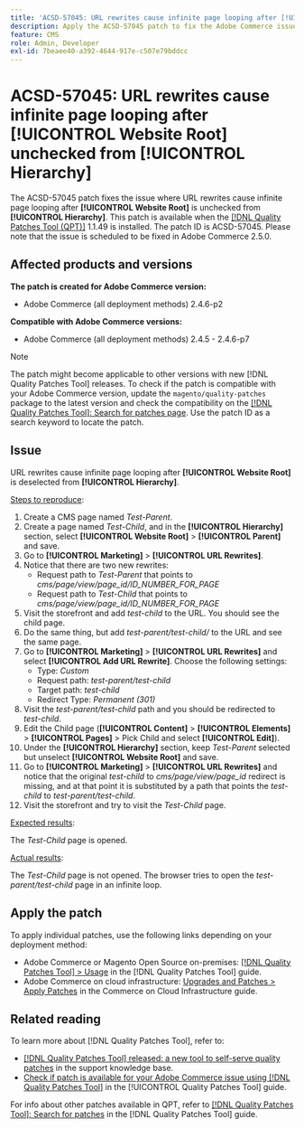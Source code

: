 ```yaml
---
title: 'ACSD-57045: URL rewrites cause infinite page looping after [!UICONTROL Website Root] unchecked from [!UICONTROL Hierarchy]'
description: Apply the ACSD-57045 patch to fix the Adobe Commerce issue where URL rewrites cause infinite page looping after [!UICONTROL Website Root] is unchecked from [!UICONTROL Hierarchy].
feature: CMS
role: Admin, Developer
exl-id: 7beaee40-a392-4644-917e-c507e79bddcc
---
```

# ACSD-57045: URL rewrites cause infinite page looping after [!UICONTROL Website Root] unchecked from [!UICONTROL Hierarchy]

The ACSD-57045 patch fixes the issue where URL rewrites cause infinite page looping after **[!UICONTROL Website Root]** is unchecked from **[!UICONTROL Hierarchy]**. This patch is available when the [[!DNL Quality Patches Tool (QPT)]](https://experienceleague.adobe.com/en/docs/commerce-operations/tools/quality-patches-tool/quality-patches-tool-to-self-serve-quality-patches) 1.1.49 is installed. The patch ID is ACSD-57045. Please note that the issue is scheduled to be fixed in Adobe Commerce 2.5.0.

## Affected products and versions

**The patch is created for Adobe Commerce version:**

* Adobe Commerce (all deployment methods) 2.4.6-p2

**Compatible with Adobe Commerce versions:**

* Adobe Commerce (all deployment methods) 2.4.5 - 2.4.6-p7

>[!NOTE]
>
>The patch might become applicable to other versions with new [!DNL Quality Patches Tool] releases. To check if the patch is compatible with your Adobe Commerce version, update the `magento/quality-patches` package to the latest version and check the compatibility on the [[!DNL Quality Patches Tool]: Search for patches page](https://experienceleague.adobe.com/tools/commerce-quality-patches/index.html). Use the patch ID as a search keyword to locate the patch.

## Issue

URL rewrites cause infinite page looping  after **[!UICONTROL Website Root]** is deselected from **[!UICONTROL Hierarchy]**.

<u>Steps to reproduce</u>:

1. Create a CMS page named *Test-Parent*.
1. Create a page named *Test-Child*, and in the **[!UICONTROL Hierarchy]** section, select **[!UICONTROL Website Root]** > **[!UICONTROL Parent]** and save.
1. Go to **[!UICONTROL Marketing]** > **[!UICONTROL URL Rewrites]**.
1. Notice that there are two new rewrites:
   * Request path to *Test-Parent* that points to *cms/page/view/page_id/ID_NUMBER_FOR_PAGE*
   * Request path to *Test-Child* that points to *cms/page/view/page_id/ID_NUMBER_FOR_PAGE*
1. Visit the storefront and add *test-child* to the URL. You should see the child page.
1. Do the same thing, but add *test-parent/test-child/* to the URL and see the same page.
1. Go to **[!UICONTROL Marketing]** > **[!UICONTROL URL Rewrites]** and select **[!UICONTROL Add URL Rewrite]**. Choose the following settings:
   * Type: *Custom*
   * Request path: *test-parent/test-child*
   * Target path: *test-child*
   * Redirect Type: *Permanent (301)*
1. Visit the *test-parent/test-child* path and you should be redirected to *test-child*.
1. Edit the Child page (**[!UICONTROL Content]** > **[!UICONTROL Elements]** > **[!UICONTROL Pages]** > Pick Child and select **[!UICONTROL Edit]**).
1. Under the **[!UICONTROL Hierarchy]** section, keep *Test-Parent* selected but unselect **[!UICONTROL Website Root]** and save.
1. Go to **[!UICONTROL Marketing]** > **[!UICONTROL URL Rewrites]** and notice that the original *test-child* to *cms/page/view/page_id* redirect is missing, and at that point it is substituted by a path that points the *test-child* to *test-parent/test-child*.
1. Visit the storefront and try to visit the *Test-Child* page.

<u>Expected results</u>:

The *Test-Child* page is opened.

<u>Actual results</u>:

The *Test-Child* page is not opened. The browser tries to open the *test-parent/test-child* page in an infinite loop.

## Apply the patch

To apply individual patches, use the following links depending on your deployment method:

* Adobe Commerce or Magento Open Source on-premises: [[!DNL Quality Patches Tool] > Usage](/help/tools/quality-patches-tool/usage.md) in the [!DNL Quality Patches Tool] guide.
* Adobe Commerce on cloud infrastructure: [Upgrades and Patches > Apply Patches](https://experienceleague.adobe.com/docs/commerce-cloud-service/user-guide/develop/upgrade/apply-patches.html) in the Commerce on Cloud Infrastructure guide.

## Related reading

To learn more about [!DNL Quality Patches Tool], refer to:

* [[!DNL Quality Patches Tool] released: a new tool to self-serve quality patches](https://experienceleague.adobe.com/en/docs/commerce-operations/tools/quality-patches-tool/quality-patches-tool-to-self-serve-quality-patches) in the support knowledge base.
* [Check if patch is available for your Adobe Commerce issue using [!DNL Quality Patches Tool]](/help/tools/quality-patches-tool/patches-available-in-qpt/check-patch-for-magento-issue-with-magento-quality-patches.md) in the [!UICONTROL Quality Patches Tool] guide.


For info about other patches available in QPT, refer to [[!DNL Quality Patches Tool]: Search for patches](https://experienceleague.adobe.com/tools/commerce-quality-patches/index.html) in the [!DNL Quality Patches Tool] guide.
